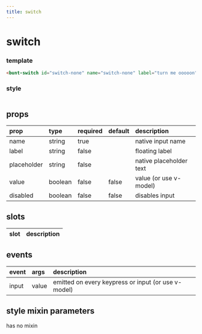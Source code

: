 ```yaml
---
title: switch
---
```

# switch

<script>
export default {
	data () {
		return {
			switchValue: false
		}
	}
}
</script>

<bunt-switch id="switch-none" name="switch-none" label="turn me ooooon" v-model="switchValue" />

<style lang="styl">
</style>

### template
```html
<bunt-switch id="switch-none" name="switch-none" label="turn me ooooon" v-model="switch" />
```

### style
```
```

## props
| prop | type | required | default | description |
|:-----|:-----|:---------|:--------|:------------|
| name | string | true | | native input name |
| label | string | false | | floating label |
| placeholder | string | false | | native placeholder text |
| value | boolean | false | false | value (or use v-model) |
| disabled | boolean | false | false | disables input |

## slots

| slot | description |
|:-----|:------------|

## events

| event | args | description |
|:------|:-----|:------------|
| input | value | emitted on every keypress or input (or use v-model) |

## style mixin parameters
has no mixin

